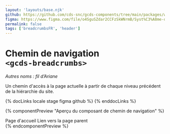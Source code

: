 ```yaml
---
layout: 'layouts/base.njk'
github: https://github.com/cds-snc/gcds-components/tree/main/packages/web/src/components/gcds-breadcrumbs
figma: https://www.figma.com/file/o4SguSZdar2CCFzSkWNrmB/Syst%C3%A8me-de-design-GC?type=design&node-id=48-2119&mode=design&t=1DaL24vHpjRRfHHm-0
permalink: false
tags: ['breadcrumbsFR', 'header']
---
```


# Chemin de navigation <br>`<gcds-breadcrumbs>`

_Autres noms : fil d’Ariane_

Un chemin d'accès à la page actuelle à partir de chaque niveau précédent de la hiérarchie du site.

{% docLinks locale stage figma github %}
{% enddocLinks %}

{% componentPreview "Aperçu du composant de chemin de navigation" %}

<div aria-hidden="true">
  <gcds-breadcrumbs>
    <gcds-breadcrumbs-item href="#">Page d'accueil</gcds-breadcrumbs-item>
    <gcds-breadcrumbs-item href="#">Lien vers la page parent</gcds-breadcrumbs-item>
    </gcds-breadcrumbs-item>
  </gcds-breadcrumbs>
</div>
{% endcomponentPreview %}
